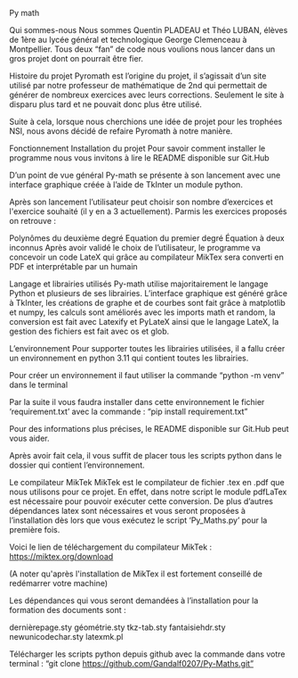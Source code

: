 Py math

Qui sommes-nous
Nous sommes Quentin PLADEAU et Théo LUBAN, élèves de 1ère au lycée général et technologique George Clemenceau à Montpellier. Tous deux “fan” de code nous voulions nous lancer dans un gros projet dont on pourrait être fier.

Histoire du projet
Pyromath est l’origine du projet, il s’agissait d’un site utilisé par notre professeur de mathématique de 2nd qui permettait de générer de nombreux exercices avec leurs corrections. Seulement le site à disparu plus tard et ne pouvait donc plus être utilisé.

Suite à cela, lorsque nous cherchions une idée de projet pour les trophées NSI, nous avons décidé de refaire Pyromath à notre manière.

Fonctionnement
Installation du projet
Pour savoir comment installer le programme nous vous invitons à lire le README disponible sur Git.Hub

D’un point de vue général
Py-math se présente à son lancement avec une interface graphique créée à l’aide de TkInter un module python.

Après son lancement l’utilisateur peut choisir son nombre d’exercices et l'exercice souhaité (il y en a 3 actuellement). Parmis les exercices proposés on retrouve :

Polynômes du deuxième degré
Equation du premier degré
Équation à deux inconnus
Après avoir validé le choix de l’utilisateur, le programme va concevoir un code LateX qui grâce au compilateur MikTex sera converti en PDF et interprétable par un humain

Langage et librairies utilisés
Py-math utilise majoritairement le langage Python et plusieurs de ses librairies. L’interface graphique est généré grâce à TkInter, les créations de graphe et de courbes sont fait grâce à matplotlib et numpy, les calculs sont améliorés avec les imports math et random, la conversion est fait avec Latexify et PyLateX ainsi que le langage LateX, la gestion des fichiers est fait avec os et glob.

L’environnement
Pour supporter toutes les librairies utilisées, il a fallu créer un environnement en python 3.11 qui contient toutes les librairies.

Pour créer un environnement il faut utiliser la commande “python -m venv” dans le terminal

Par la suite il vous faudra installer dans cette environnement le fichier ‘requirement.txt’ avec la commande : “pip install requirement.txt”

Pour des informations plus précises, le README disponible sur Git.Hub peut vous aider.

Après avoir fait cela, il vous suffit de placer tous les scripts python dans le dossier qui contient l’environnement.

Le compilateur MikTek
MikTek est le compilateur de fichier .tex en .pdf que nous utilisons pour ce projet. En effet, dans notre script le module pdfLaTex est nécessaire pour pouvoir exécuter cette conversion. De plus d’autres dépendances latex sont nécessaires et vous seront proposées à l’installation dès lors que vous exécutez le script ‘Py_Maths.py’ pour la première fois.

Voici le lien de téléchargement du compilateur MikTek : https://miktex.org/download

(A noter qu'après l'installation de MikTex il est fortement conseillé de redémarrer votre machine)

Les dépendances qui vous seront demandées à l’installation pour la formation des documents sont :

dernièrepage.sty
géométrie.sty
tkz-tab.sty
fantaisiehdr.sty
newunicodechar.sty
latexmk.pl


Télécharger les scripts python depuis github avec la commande dans votre terminal : “git clone https://github.com/Gandalf0207/Py-Maths.git”